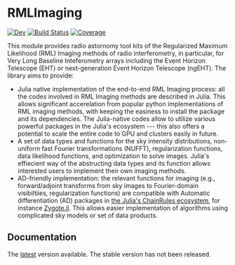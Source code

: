 # RMLImaging
[![Dev](https://img.shields.io/badge/docs-dev-blue.svg)](https://ehtjulia.github.io/RMLImaging.jl/dev/)
[![Build Status](https://github.com/EHTJulia/RMLImaging.jl/actions/workflows/CI.yml/badge.svg?branch=main)](https://github.com/EHTJulia/RMLImaging.jl/actions/workflows/CI.yml?query=branch%3Amain)
[![Coverage](https://codecov.io/gh/EHTJulia/RMLImaging.jl/branch/main/graph/badge.svg)](https://codecov.io/gh/EHTJulia/RMLImaging.jl)

This module provides radio astornomy tool kits of the Regularized Maximum Likelihood (RML) Imaging methods of radio interferometry, in particular, for Very Long Baseline Inteferometry arrays including the Event Horizon Telescope (EHT) or next-generation Event Horizon Telescope (ngEHT). The library aims to provide:

- Julia native implementation of the end-to-end RML Imaging process: all the codes involved in RML Imaging methods are described in Julia. This allows significant accerelation from popular python implementations of RML imaging methods, with keeping the easiness to install the package and its dependencies. The Julia-native codes allow to utilize various powerful packages in the Julia's ecosystem --- this also offers a potential to scale the entire code to GPU and clusters easily in future.
- A set of data types and functions for the sky intensity distributions, non-uniform fast Fourier transformations (NUFFT), regularization functions, data likelihood functions, and optimization to solve images. Julia's effiecient way of the abstructing data types and its function allows interested users to implement their own imaging methods.
- AD-friendly implementation: the relevant functions for imaging (e.g., forward/adjoint transforms from sky images to Fourier-domain visibiltiies, regularization functions) are compatible with Automatic differentiation (AD) packages in [the Julia's ChainRules ecosystem](https://juliadiff.org/ChainRulesCore.jl/stable/), for instance [Zygote.jl](https://fluxml.ai/Zygote.jl/stable/). This allows easier implementation of algorithms using complicated sky models or set of data products. 

## Documentation
The [latest](https://ehtjulia.github.io/RMLImaging.jl/dev) version available. The stable version has not been released. 